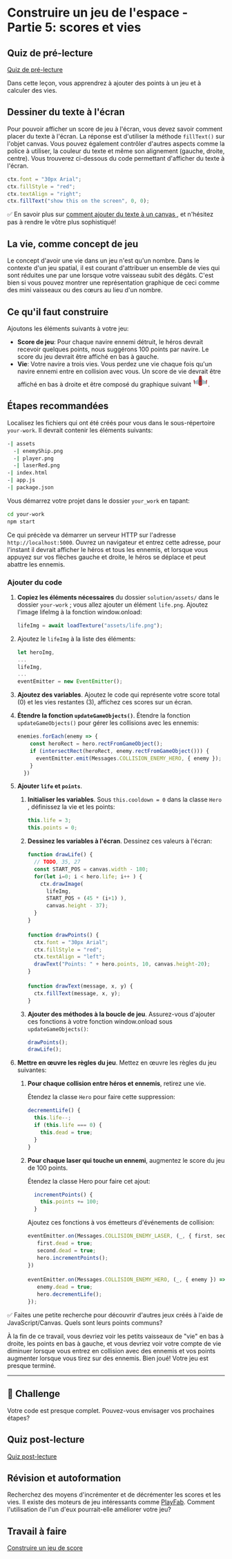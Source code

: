 # Construire un jeu de l'espace - Partie 5: scores et vies

## Quiz de pré-lecture

[Quiz de pré-lecture](https://calm-wave-0d1a32b03.1.azurestaticapps.net/quiz/37?loc=fr)

Dans cette leçon, vous apprendrez à ajouter des points à un jeu et à calculer des vies.

## Dessiner du texte à l'écran

Pour pouvoir afficher un score de jeu à l'écran, vous devez savoir comment placer du texte à l'écran. La réponse est d'utiliser la méthode `fillText()` sur l'objet canvas. Vous pouvez également contrôler d'autres aspects comme la police à utiliser, la couleur du texte et même son alignement (gauche, droite, centre). Vous trouverez ci-dessous du code permettant d'afficher du texte à l'écran.

```javascript
ctx.font = "30px Arial";
ctx.fillStyle = "red";
ctx.textAlign = "right";
ctx.fillText("show this on the screen", 0, 0);
```

✅ En savoir plus sur [comment ajouter du texte à un canvas ](https://developer.mozilla.org/docs/Web/API/Canvas_API/Tutorial/Drawing_text), et n'hésitez pas à rendre le vôtre plus sophistiqué!

## La vie, comme concept de jeu

Le concept d'avoir une vie dans un jeu n'est qu'un nombre. Dans le contexte d'un jeu spatial, il est courant d'attribuer un ensemble de vies qui sont réduites une par une lorsque votre vaisseau subit des dégâts. C'est bien si vous pouvez montrer une représentation graphique de ceci comme des mini vaisseaux ou des cœurs au lieu d'un nombre.

## Ce qu'il faut construire

Ajoutons les éléments suivants à votre jeu:

- **Score de jeu**: Pour chaque navire ennemi détruit, le héros devrait recevoir quelques points, nous suggérons 100 points par navire. Le score du jeu devrait être affiché en bas à gauche.
- **Vie**: Votre navire a trois vies. Vous perdez une vie chaque fois qu'un navire ennemi entre en collision avec vous. Un score de vie devrait être affiché en bas à droite et être composé du graphique suivant ![image de vie](../solution/assets/life.png).

## Étapes recommandées

Localisez les fichiers qui ont été créés pour vous dans le sous-répertoire `your-work`. Il devrait contenir les éléments suivants:

```bash
-| assets
  -| enemyShip.png
  -| player.png
  -| laserRed.png
-| index.html
-| app.js
-| package.json
```

Vous démarrez votre projet dans le dossier `your_work` en tapant:

```bash
cd your-work
npm start
```

Ce qui précède va démarrer un serveur HTTP sur l'adresse `http://localhost:5000`. Ouvrez un navigateur et entrez cette adresse, pour l'instant il devrait afficher le héros et tous les ennemis, et lorsque vous appuyez sur vos flèches gauche et droite, le héros se déplace et peut abattre les ennemis.

### Ajouter du code

1. **Copiez les éléments nécessaires** du dossier `solution/assets/` dans le dossier `your-work` ; vous allez ajouter un élément `life.png`. Ajoutez l'image lifeImg à la fonction window.onload:

    ```javascript
    lifeImg = await loadTexture("assets/life.png");
    ```

1. Ajoutez le `lifeImg` à la liste des éléments:

    ```javascript
    let heroImg,
    ...
    lifeImg,
    ...
    eventEmitter = new EventEmitter();
    ```
  
2. **Ajoutez des variables**. Ajoutez le code qui représente votre score total (0) et les vies restantes (3), affichez ces scores sur un écran.

3. **Étendre la fonction `updateGameObjects()`**. Étendre la fonction `updateGameObjects()` pour gérer les collisions avec les ennemis:

    ```javascript
    enemies.forEach(enemy => {
        const heroRect = hero.rectFromGameObject();
        if (intersectRect(heroRect, enemy.rectFromGameObject())) {
          eventEmitter.emit(Messages.COLLISION_ENEMY_HERO, { enemy });
        }
      })
    ```

4. **Ajouter `life` et `points`**. 
   1. **Initialiser les variables**. Sous `this.cooldown = 0` dans la classe `Hero` , définissez la vie et les points:

        ```javascript
        this.life = 3;
        this.points = 0;
        ```

   1. **Dessinez les variables à l'écran**. Dessinez ces valeurs à l'écran:

        ```javascript
        function drawLife() {
          // TODO, 35, 27
          const START_POS = canvas.width - 180;
          for(let i=0; i < hero.life; i++ ) {
            ctx.drawImage(
              lifeImg, 
              START_POS + (45 * (i+1) ), 
              canvas.height - 37);
          }
        }
        
        function drawPoints() {
          ctx.font = "30px Arial";
          ctx.fillStyle = "red";
          ctx.textAlign = "left";
          drawText("Points: " + hero.points, 10, canvas.height-20);
        }
        
        function drawText(message, x, y) {
          ctx.fillText(message, x, y);
        }

        ```

   1. **Ajouter des méthodes à la boucle de jeu**. Assurez-vous d'ajouter ces fonctions à votre fonction window.onload sous `updateGameObjects()`:

        ```javascript
        drawPoints();
        drawLife();
        ```

1. **Mettre en œuvre les règles du jeu**. Mettez en œuvre les règles du jeu suivantes:

   1. **Pour chaque collision entre héros et ennemis**, retirez une vie.
   
      Étendez la classe `Hero` pour faire cette suppression:

        ```javascript
        decrementLife() {
          this.life--;
          if (this.life === 0) {
            this.dead = true;
          }
        }
        ```

   2. **Pour chaque laser qui touche un ennemi**, augmentez le score du jeu de 100 points.

      Étendez la classe Hero pour faire cet ajout:
    
        ```javascript
          incrementPoints() {
            this.points += 100;
          }
        ```

        Ajoutez ces fonctions à vos émetteurs d'événements de collision:

        ```javascript
        eventEmitter.on(Messages.COLLISION_ENEMY_LASER, (_, { first, second }) => {
           first.dead = true;
           second.dead = true;
           hero.incrementPoints();
        })

        eventEmitter.on(Messages.COLLISION_ENEMY_HERO, (_, { enemy }) => {
           enemy.dead = true;
           hero.decrementLife();
        });
        ```

✅ Faites une petite recherche pour découvrir d'autres jeux créés à l'aide de JavaScript/Canvas. Quels sont leurs points communs?

À la fin de ce travail, vous devriez voir les petits vaisseaux de "vie" en bas à droite, les points en bas à gauche, et vous devriez voir votre compte de vie diminuer lorsque vous entrez en collision avec des ennemis et vos points augmenter lorsque vous tirez sur des ennemis. Bien joué! Votre jeu est presque terminé.

---

## 🚀 Challenge

Votre code est presque complet. Pouvez-vous envisager vos prochaines étapes?

## Quiz post-lecture

[Quiz post-lecture](https://calm-wave-0d1a32b03.1.azurestaticapps.net/quiz/38?loc=fr)

## Révision et autoformation

Recherchez des moyens d'incrémenter et de décrémenter les scores et les vies. Il existe des moteurs de jeu intéressants comme [PlayFab](https://playfab.com). Comment l'utilisation de l'un d'eux pourrait-elle améliorer votre jeu?

## Travail à faire

[Construire un jeu de score](assignment.fr.md)
